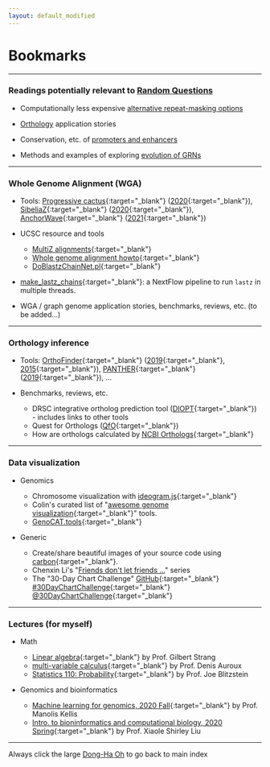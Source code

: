 ```yaml
---
layout: default_modified
---
```


# Bookmarks

___
### Readings potentially relevant to [Random Questions](random.md) 

- Computationally less expensive [alternative repeat-masking options](relevant_4.md)

- [Orthology](relevant_3.md) application stories

- Conservation, etc. of [promoters and enhancers](relevant_2.md)
 
- Methods and examples of exploring [evolution of GRNs](relevant_1.md)


___
### Whole Genome Alignment (WGA)

- Tools: [Progressive cactus](https://github.com/glennhickey/progressiveCactus){:target="_blank"} ([2020](https://doi.org/10.1038/s41586-020-2871-y){:target="_blank"}), [SibeliaZ](https://github.com/medvedevgroup/SibeliaZ){:target="_blank"} ([2020]( https://doi.org/10.1038/s41467-020-19777-8){:target="_blank"}), [AnchorWave](https://github.com/baoxingsong/AnchorWave){:target="_blank"} ([2021](https://www.pnas.org/doi/10.1073/pnas.2113075119){:target="_blank"})

- UCSC resource and tools
	- [MultiZ alignments](http://genome.ucsc.edu/cgi-bin/hgTrackUi?db=mm9&g=multiz30way){:target="_blank"}
	- [Whole genome alignment howto](http://genomewiki.ucsc.edu/index.php/Whole_genome_alignment_howto){:target="_blank"}
	- [DoBlastzChainNet.pl](http://genomewiki.ucsc.edu/index.php?title=DoBlastzChainNet.pl){:target="_blank"}

- [make_lastz_chains](https://github.com/hillerlab/make_lastz_chains){:target="_blank"}: a NextFlow pipeline to run `lastz` in multiple threads.

- WGA / graph genome application stories, benchmarks, reviews, etc. (to be added...) 


___
### Orthology inference

- Tools: [OrthoFinder](https://github.com/davidemms/OrthoFinder){:target="_blank"} ([2019](https://doi.org/10.1186/s13059-019-1832-y){:target="_blank"}, [2015](https://doi.org/10.1186/s13059-015-0721-2){:target="_blank"}), [PANTHER](http://pantherdb.org/panther/){:target="_blank"} ([2019](https://doi.org/10.1038/s41596-019-0128-8){:target="_blank"}), ...   

- Benchmarks, reviews, etc.
	- DRSC integrative ortholog prediction tool ([DIOPT](https://fgr.hms.harvard.edu/diopt-documentation){:target="_blank"}) - includes links to other tools
	- Quest for Orthologs ([QfO](https://questfororthologs.org/){:target="_blank"})
	- How are orthologs calculated by [NCBI Orthologs](https://www.ncbi.nlm.nih.gov/kis/info/how-are-orthologs-calculated/){:target="_blank"}

___
### Data visualization

- Genomics
	- Chromosome visualization with [ideogram.js](https://eweitz.github.io/ideogram/){:target="_blank"}
	- Colin's curated list of "[awesome genome visualization](https://cmdcolin.github.io/awesome-genome-visualization/?latest=true&tag=Comparative){:target="_blank"}" tools. 
	- [GenoCAT.tools](http://genocat.tools/){:target="_blank"}

- Generic
	- Create/share beautiful images of your source code using [carbon](https://carbon.now.sh/){:target="_blank"}.
	- Chenxin Li's "[Friends don't let friends ...](https://github.com/cxli233/FriendsDontLetFriends)" series
	- The "30-Day Chart Challenge" [GitHub](https://github.com/30DayChartChallenge/Edition2022){:target="_blank"} [#30DayChartChallenge](https://twitter.com/hashtag/30DayChartChallenge?src=hashtag_click){:target="_blank"} [@30DayChartChallenge](https://twitter.com/30DayChartChall){:target="_blank"}


___
### Lectures (for myself)

- Math
	- [Linear algebra](https://ocw.mit.edu/courses/18-06-linear-algebra-spring-2010/video_galleries/video-lectures/){:target="_blank"} by Prof. Gilbert Strang
	- [multi-variable calculus](https://www.youtube.com/playlist?list=PL4C4C8A7D06566F38){:target="_blank"} by Prof. Denis Auroux
	- [Statistics 110: Probability](https://www.youtube.com/playlist?list=PL2SOU6wwxB0uwwH80KTQ6ht66KWxbzTIo){:target="_blank"} by Prof. Joe Blitzstein 

- Genomics and bioinformatics
	- [Machine learning for genomics, 2020 Fall](https://www.youtube.com/playlist?list=PLypiXJdtIca6dEYlNoZJwBaz__CdsaoKJ){:target="_blank"} by Prof. Manolis Kellis
	- [Intro. to bioninformatics and computational biology, 2020 Spring](https://www.youtube.com/playlist?list=PLeB-Dlq-v6tY3QLdQBA7rwb4a7fK9mLpv){:target="_blank"} by Prof. Xiaole Shirley Liu 

___
Always click the large [Dong-Ha Oh](index.md) to go back to main index
